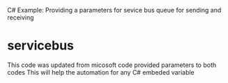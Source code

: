 C# Example:
Providing a parameters for sevice bus queue for sending and receiving
# servicebus
This code was updated from micosoft code
provided parameters to both codes 
This will help the automation for any C# embeded variable

